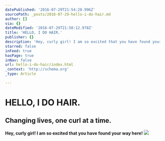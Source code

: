 ```yaml
---
datePublished: '2016-07-29T21:54:20.996Z'
sourcePath: _posts/2016-07-29-hello-i-do-hair.md
author: []
via: {}
dateModified: '2016-07-29T21:50:12.978Z'
title: 'HELLO, I DO HAIR.'
publisher: {}
description: 'Hey, curly girl! I am so excited that you have found your way here!'
starred: false
inFeed: true
hasPage: true
inNav: false
url: hello-i-do-hair/index.html
_context: 'http://schema.org'
_type: Article

---
```

# HELLO, I DO HAIR.

## Changing lives, one curl at a time.

**Hey, curly girl! I am so excited that you have found your way here!**
![](https://the-grid-user-content.s3-us-west-2.amazonaws.com/bb055897-ef3f-403f-9cc0-8691d8801383.gif)